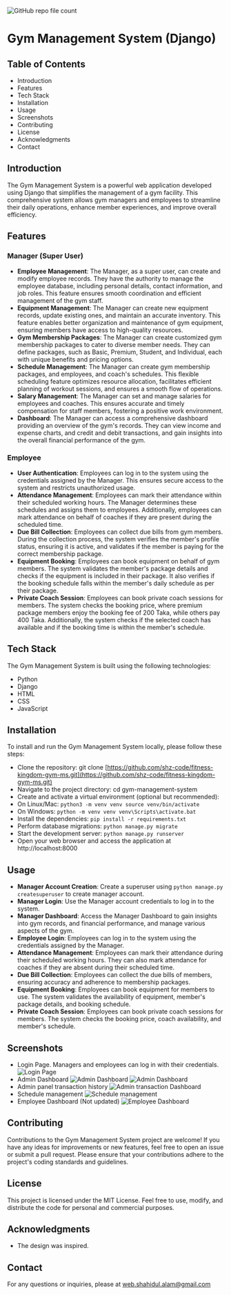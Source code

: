 ![GitHub repo file count](https://img.shields.io/github/directory-file-count/shz-code/fitness-kingdom-gym-ms)
# Gym Management System (Django)

## Table of Contents
- Introduction
- Features
- Tech Stack
- Installation
- Usage
- Screenshots
- Contributing
- License
- Acknowledgments
- Contact
## Introduction
The Gym Management System is a powerful web application developed using Django that simplifies the management of a gym facility. This comprehensive system allows gym managers and employees to streamline their daily operations, enhance member experiences, and improve overall efficiency.
## Features
### Manager (Super User)
- **Employee Management**: The Manager, as a super user, can create and modify employee records. They have the authority to manage the employee database, including personal details, contact information, and job roles. This feature ensures smooth coordination and efficient management of the gym staff.
- **Equipment Management**: The Manager can create new equipment records, update existing ones, and maintain an accurate inventory. This feature enables better organization and maintenance of gym equipment, ensuring members have access to high-quality resources.
- **Gym Membership Packages**: The Manager can create customized gym membership packages to cater to diverse member needs. They can define packages, such as Basic, Premium, Student, and Individual, each with unique benefits and pricing options.
- **Schedule Management**: The Manager can create gym membership packages, and employees, and coach's schedules. This flexible scheduling feature optimizes resource allocation, facilitates efficient planning of workout sessions, and ensures a smooth flow of operations.
- **Salary Management**: The Manager can set and manage salaries for employees and coaches. This ensures accurate and timely compensation for staff members, fostering a positive work environment.
- **Dashboard**: The Manager can access a comprehensive dashboard providing an overview of the gym's records. They can view income and expense charts, and credit and debit transactions, and gain insights into the overall financial performance of the gym.
### Employee
- **User Authentication**: Employees can log in to the system using the credentials assigned by the Manager. This ensures secure access to the system and restricts unauthorized usage.
- **Attendance Management**: Employees can mark their attendance within their scheduled working hours. The Manager determines these schedules and assigns them to employees. Additionally, employees can mark attendance on behalf of coaches if they are present during the scheduled time.
- **Due Bill Collection**: Employees can collect due bills from gym members. During the collection process, the system verifies the member's profile status, ensuring it is active, and validates if the member is paying for the correct membership package.
- **Equipment Booking**: Employees can book equipment on behalf of gym members. The system validates the member's package details and checks if the equipment is included in their package. It also verifies if the booking schedule falls within the member's daily schedule as per their package.
- **Private Coach Session**: Employees can book private coach sessions for members. The system checks the booking price, where premium package members enjoy the booking fee of 200 Taka, while others pay 400 Taka. Additionally, the system checks if the selected coach has available and if the booking time is within the member's schedule.
## Tech Stack
The Gym Management System is built using the following technologies:
- Python
- Django
- HTML
- CSS
- JavaScript
## Installation
To install and run the Gym Management System locally, please follow these steps:
- Clone the repository: git clone [https://github.com/shz-code/fitness-kingdom-gym-ms.git](https://github.com/shz-code/fitness-kingdom-gym-ms.git)
- Navigate to the project directory: cd gym-management-system
- Create and activate a virtual environment (optional but recommended): 
- On Linux/Mac:     ```python3 -m venv venv source venv/bin/activate ```    
- On Windows:     ```python -m venv venv venv\Scripts\activate.bat    ```
- Install the dependencies: ```pip install -r requirements.txt```
- Perform database migrations: ```python manage.py migrate```
- Start the development server: ```python manage.py runserver```
- Open your web browser and access the application at http://localhost:8000
## Usage
- **Manager Account Creation**: Create a superuser using ```python manage.py createsuperuser``` to create manager account.
- **Manager Login**: Use the Manager account credentials to log in to the system.
- **Manager Dashboard**: Access the Manager Dashboard to gain insights into gym records, and financial performance, and manage various aspects of the gym.
- **Employee Login**: Employees can log in to the system using the credentials assigned by the Manager.
- **Attendance Management**: Employees can mark their attendance during their scheduled working hours. They can also mark attendance for coaches if they are absent during their scheduled time.
- **Due Bill Collection**: Employees can collect the due bills of members, ensuring accuracy and adherence to membership packages.
- **Equipment Booking**: Employees can book equipment for members to use. The system validates the availability of equipment, member's package details, and booking schedule.
- **Private Coach Session**: Employees can book private coach sessions for members. The system checks the booking price, coach availability, and member's schedule.
## Screenshots
- Login Page. Managers and employees can log in with their credentials.
![Login Page](./static/img/4.png)
- Admin Dashboard
![Admin Dashboard](./static/img/5.png)
![Admin Dashboard](./static/img/6.png)
- Admin panel transaction history
![Admin transaction Dashboard](./static/img/7.png)
- Schedule management
![Schedule management](./static/img/8.png)
- Employee Dashboard (Not updated)
![Employee Dashboard](./static/img/1.png) 
## Contributing
Contributions to the Gym Management System project are welcome! If you have any ideas for improvements or new features, feel free to open an issue or submit a pull request. Please ensure that your contributions adhere to the project's coding standards and guidelines.
## License
This project is licensed under the MIT License. Feel free to use, modify, and distribute the code for personal and commercial purposes.
## Acknowledgments
- The design was inspired.
## Contact
For any questions or inquiries, please at web.shahidul.alam@gmail.com

